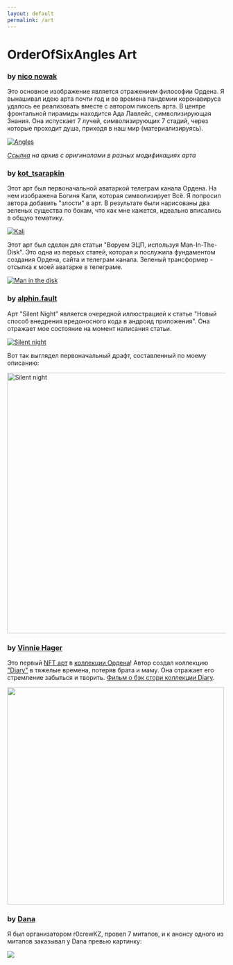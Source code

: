 ```yaml
---
layout: default
permalink: /art
---
```


<style>
    img {
        max-width:100%;
        height:auto;
    }
</style>

# OrderOfSixAngles Art

### by [nico nowak](https://twitter.com/nowk_n)

<p>Это основное изображение является отражением философии Ордена. Я вынашивал идею арта почти год и во времена пандемии коронавируса удалось ее реализовать вместе с автором пиксель арта. В центре фронтальной пирамиды находится Ада Лавлейс, символизирующая Знания. Она испускает 7 лучей, символизирующих 7 стадий, через которые проходит душа, приходя в наш мир (материализируясь). </p>

<a href="/assets/images/orderofsixangles_art/ada_art.png"><img src="/assets/images/orderofsixangles_art/ada_art.png" alt="Angles"/></a>

*<a href="/assets/images/orderofsixangles_art/ADA_02.zip">Ссылка</a> на архив с оригиналами в разных модификациях арта*

### by [kot_tsarapkin](https://www.instagram.com/kottsarapkin/)

<p>Этот арт был первоначальной аватаркой телеграм канала Ордена. На нем изображена Богиня Кали, которая символизирует Всё. Я попросил автора добавить "злости" в арт. В результате были нарисованы два зеленых существа по бокам, что как мне кажется, идеально вписались в общую тематику.</p>

<a href="/assets/images/orderofsixangles_art/kali.png"><img src="/assets/images/orderofsixangles_art/kali_resized.png" alt="Kali"/></a>

<p>Этот арт был сделан для статьи "Воруем ЭЦП, используя Man-In-The-Disk". Это одна из первых статей, которая и послужила фундаментом создания Ордена, сайта и телеграм канала. Зеленый трансформер - отсылка к моей аватарке в телеграме.</p>

<a href="/assets/images/orderofsixangles_art/man_in_the_disk.png"><img src="/assets/images/orderofsixangles_art/man_in_the_disk_resized.png" alt="Man in the disk"/></a>

### by [alphin.fault](https://www.instagram.com/alphin.fault)

<p>Арт "Silent Night" является очередной иллюстрацией к статье "Новый способ внедрения вредоносного кода в андроид приложения". Она отражает мое состояние на момент написания статьи.</p>

<a href="/assets/images/orderofsixangles_art/silent_night.png"><img src="/assets/images/orderofsixangles_art/silent_night_resized.png" alt="Silent night"/></a>

Вот так выглядел первоначальный драфт, составленный по моему описанию:

<a href="/assets/images/orderofsixangles_art/silent_night.png"><img src="/assets/images/photo_2020-01-22_18-43-56.jpg" alt="Silent night" width="600" height="600"/></a>


### by [Vinnie Hager](https://twitter.com/VinnieHager)

Это первый [NFT арт](https://opensea.io/assets/ethereum/0xbaea7422effc762b0810f5e312bfa2e13f0801f3/204) в [коллекции Ордена](https://opensea.io/Thatskriptkid)! Автор создал коллекцию <a href="https://opensea.io/collection/diary-by-vinnie-hager">"Diary"</a> в тяжелые времена, потеряв брата и маму. Она отражает его стремление забыться и творить. [Фильм о бэк стори коллекции Diary](https://twitter.com/VinnieHager/status/1699119536904012141).

 <img src="https://i.seadn.io/gcs/files/900772088f9bd966a9b039180051d97b.png?auto=format&dpr=1&w=1000" width="500" height="600"> 

### by [Dana](https://danateifel.artstation.com/)

Я был организатором r0crewKZ, провел 7 митапов, и к анонсу одного из митапов заказывал у Dana превью картинку:

<img src="/assets/images/orderofsixangles_art/ro-cre3.png"> 